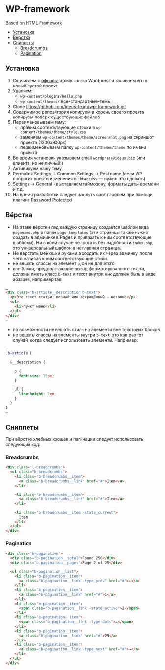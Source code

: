 # WP-framework
Based on [HTML Framework](https://github.com/ideus-team/html-framework)

* [Установка](#Установка)
* [Вёрстка](#Вёрстка)
* [Сниппеты](#Сниппеты)
  * [Breadcrumbs](#breadcrumbs)
  * [Pagination](#pagination)

## Установка
1. Скачиваем с [офсайта](https://wordpress.org/download/) архив голого Wordpress и заливаем его в новый пустой проект
2. Удаляем:
   * `wp-content/plugins/hello.php`
   * `wp-content/themes/` все-стандартные-темы
3. Clone https://github.com/ideus-team/wp-framework.git
4. Содержимое репозитория копируем в корень своего проекта копируем поверх существующих файлов
5. Переименовываем тему:
   * правим соответствующие строки в `wp-content/themes/theme/style.css`
   * заменяем `wp-content/themes/theme/screenshot.png` на скриншот проекта (1200х900px)
   * переименовываем папку `wp-content/themes/theme` по имени проекта
6. Во время установки указываем email `wordpress@ideus.biz` (или клиента, но не личный!)
7. Активируем нашу тему
8. Permalink Settings → Common Settings → Post name (если WP попросит внести изменения в `.htaccess` — нужно это сделать)
9. Settings → General - выставляем таймозону, форматы даты-времени и т.д.
10. На время разработки следует закрыть сайт паролем при помощи плагина [Password Protected](https://wordpress.org/plugins/password-protected/)

## Вёрстка
* На этапе вёрстки под каждую страницу создается шаблон вида `pagename.php` в папке `page-templates` (эти страницы также нужно создать в адмиинке в Pages и привязать к ним соответствующие шаблоны). Ни в коем случае не трогать без надобности `index.php`, это универсальный шаблон а не главная страница.
* Не верстать менюшки руками а создать их через админку, после чего написав к ним соответствующие стили.
* не вешать классы на элемент `p`, он не для этого
* все блоки, предполагающие вывод форматированного текста, должны иметь класс `b-text` и текст внутри них должен быть в виде абзацев, например так:
```html
…
<div class="b-article__description b-text">
  <p>Это текст статьи, полный или сокращённый — неважно</p>
  <ul>
    <li>пункт меню</li>
  </ul>
</div>
…
```
* по возможности не вешать стили на элементы вне текстовых блоков
* не вешать классы на элементы внутри `b-text`, это как раз тот случай, когда следует использовать элементы. Например:
```scss
…
.b-article {

  &__description {

    p {
      font-size: 15px;
    }

    ul {
      line-height: 2em;
    }
  }
}
…
```

## Сниппеты
При вёрстке хлебных крошек и пагинации следует использовать следующий код:

### Breadcrumbs
```html
<div class="l-breadcrumbs">
  <ul class="b-breadcrumbs">
    <li class="b-breadcrumbs__item">
      <a class="b-breadcrumbs__link" href="#">Item</a>
    </li>

    <li class="b-breadcrumbs__item">
      <a class="b-breadcrumbs__link" href="#">Item</a>
    </li>

    <li class="b-breadcrumbs__item -state_current">
      Item
    </li>
  </ul>
</div>
```
### Pagination
```html
<div class="b-pagination">
  <div class="b-pagination__total">Found 250</div>
  <div class="b-pagination__pages">Page 2 of 25</div>

  <ul class="b-pagination__list">
    <li class="b-pagination__item">
      <a class="b-pagination__link -type_prev" href="#">←</a>
    </li>
    <li class="b-pagination__item">
      <a class="b-pagination__link" href="#">1</a>
    </li>
    <li class="b-pagination__item">
      <span class="b-pagination__link -state_active">2</span>
    </li>
    <li class="b-pagination__item">
      <span class="b-pagination__link -type_dots">…</span>
    </li>
    <li class="b-pagination__item">
      <a class="b-pagination__link" href="#">25</a>
    </li>
    <li class="b-pagination__item">
      <a class="b-pagination__link -type_next" href="#">→</a>
    </li>
  </ul>
</div>
```
